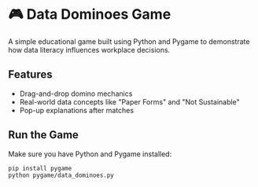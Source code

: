 # 🎮 Data Dominoes Game

A simple educational game built using Python and Pygame to demonstrate how data literacy influences workplace decisions.

## Features
- Drag-and-drop domino mechanics
- Real-world data concepts like "Paper Forms" and "Not Sustainable"
- Pop-up explanations after matches

## Run the Game
Make sure you have Python and Pygame installed:

```bash
pip install pygame
python pygame/data_dominoes.py
